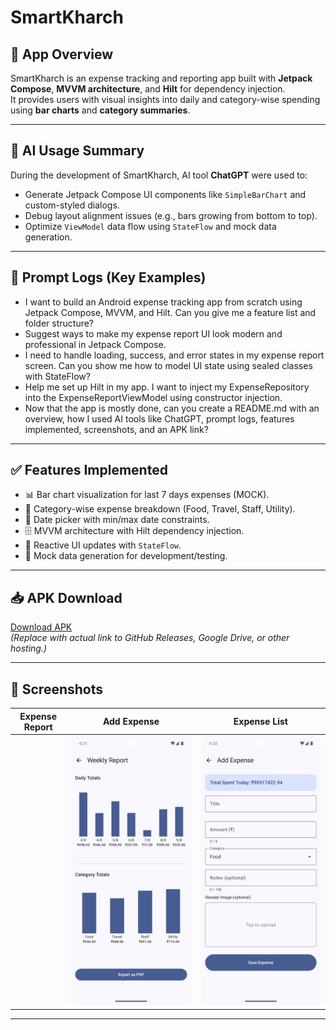 # SmartKharch

## 📌 App Overview
SmartKharch is an expense tracking and reporting app built with **Jetpack Compose**, **MVVM architecture**, and **Hilt** for dependency injection.  
It provides users with visual insights into daily and category-wise spending using **bar charts** and **category summaries**.

---

## 🤖 AI Usage Summary
During the development of SmartKharch, AI tool **ChatGPT** were used to:
- Generate Jetpack Compose UI components like `SimpleBarChart` and custom-styled dialogs.
- Debug layout alignment issues (e.g., bars growing from bottom to top).
- Optimize `ViewModel` data flow using `StateFlow` and mock data generation.

---

## 📝 Prompt Logs (Key Examples)
- I want to build an Android expense tracking app from scratch using Jetpack Compose, MVVM, and Hilt. Can you give me a feature list and folder structure?
- Suggest ways to make my expense report UI look modern and professional in Jetpack Compose.
- I need to handle loading, success, and error states in my expense report screen. Can you show me how to model UI state using sealed classes with StateFlow?
- Help me set up Hilt in my app. I want to inject my ExpenseRepository into the ExpenseReportViewModel using constructor injection.
- Now that the app is mostly done, can you create a README.md with an overview, how I used AI tools like ChatGPT, prompt logs, features implemented, screenshots, and an APK link?

---

## ✅ Features Implemented
- 📊 Bar chart visualization for last 7 days expenses (MOCK).
- 📂 Category-wise expense breakdown (Food, Travel, Staff, Utility).
- 📅 Date picker with min/max date constraints.
- 🗄 MVVM architecture with Hilt dependency injection.
- 🔄 Reactive UI updates with `StateFlow`.
- 🧪 Mock data generation for development/testing.

---

## 📥 APK Download
[Download APK](https://your-apk-link-here.com)  
*(Replace with actual link to GitHub Releases, Google Drive, or other hosting.)*

---

## 📸 Screenshots
| Expense Report                                   | Add Expense                              | Expense List                            |
|--------------------------------------------------|------------------------------------------|-----------------------------------------|
    | ![Expense Report](screenshots/ExpenseReport.png) | ![Bar Chart](screenshots/AddExpense.png) | ![Date Picker](/Users/a23204258/AndroidStudioProjects/SmartKharch/screenshots/ExpenseList.png) |

---
